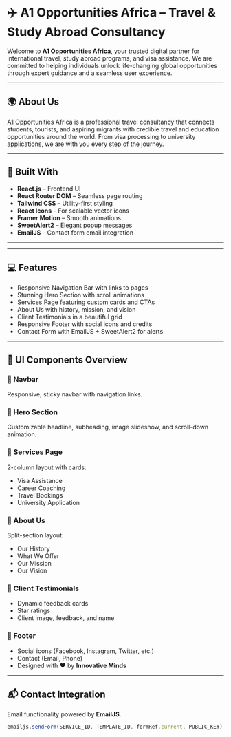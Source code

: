 # ✈️ A1 Opportunities Africa – Travel & Study Abroad Consultancy

Welcome to **A1 Opportunities Africa**, your trusted digital partner for international travel, study abroad programs, and visa assistance. We are committed to helping individuals unlock life-changing global opportunities through expert guidance and a seamless user experience.

---

## 🌍 About Us

A1 Opportunities Africa is a professional travel consultancy that connects students, tourists, and aspiring migrants with credible travel and education opportunities around the world. From visa processing to university applications, we are with you every step of the journey.

---

## 🔧 Built With

- **React.js** – Frontend UI
- **React Router DOM** – Seamless page routing
- **Tailwind CSS** – Utility-first styling
- **React Icons** – For scalable vector icons
- **Framer Motion** – Smooth animations
- **SweetAlert2** – Elegant popup messages
- **EmailJS** – Contact form email integration

---


---

## 💻 Features

- Responsive Navigation Bar with links to pages
- Stunning Hero Section with scroll animations
- Services Page featuring custom cards and CTAs
- About Us with history, mission, and vision
- Client Testimonials in a beautiful grid
- Responsive Footer with social icons and credits
- Contact Form with EmailJS + SweetAlert2 for alerts

---

## 🧩 UI Components Overview

### 🔹 Navbar
Responsive, sticky navbar with navigation links.

### 🔹 Hero Section
Customizable headline, subheading, image slideshow, and scroll-down animation.

### 🔹 Services Page
2-column layout with cards:
- Visa Assistance
- Career Coaching
- Travel Bookings
- University Application

### 🔹 About Us
Split-section layout:
- Our History
- What We Offer
- Our Mission
- Our Vision

### 🔹 Client Testimonials
- Dynamic feedback cards
- Star ratings
- Client image, feedback, and name

### 🔹 Footer
- Social icons (Facebook, Instagram, Twitter, etc.)
- Contact (Email, Phone)
- Designed with ❤️ by **Innovative Minds**

---

## 📬 Contact Integration

Email functionality powered by **EmailJS**.

```jsx
emailjs.sendForm(SERVICE_ID, TEMPLATE_ID, formRef.current, PUBLIC_KEY)

